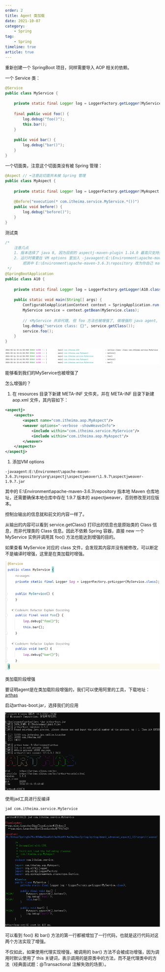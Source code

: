```yaml
---
order: 2
title: Agent 类加载
date: 2021-10-07
category: 
    - Spring
tag: 
    - Spring
timeline: true
article: true
---
```


重新创建一个 SpringBoot 项目，同样需要导入 AOP 相关的依赖。

一个 Service 类：

```java
@Service
public class MyService {

    private static final Logger log = LoggerFactory.getLogger(MyService.class);

    final public void foo() {
        log.debug("foo()");
        this.bar();
    }

    public void bar() {
        log.debug("bar()");
    }
}
```

一个切面类，注意这个切面类没有被 Spring 管理：

```java
@Aspect // ⬅️注意此切面并未被 Spring 管理
public class MyAspect {

    private static final Logger log = LoggerFactory.getLogger(MyAspect.class);

    @Before("execution(* com.itheima.service.MyService.*())")
    public void before() {
        log.debug("before()");
    }
}
```

测试类

```java
/*
    注意几点
    1. 版本选择了 java 8, 因为目前的 aspectj-maven-plugin 1.14.0 最高只支持到 java 16
    2. 运行时需要在 VM options 里加入 -javaagent:E:\Environment\apache-maven-3.6.3\repository\org\aspectj\aspectjweaver\1.9.7\aspectjweaver-1.9.7.jar
        把其中 E:\Environment\apache-maven-3.6.3\repository 改为你自己 maven 仓库起始地址
 */
@SpringBootApplication
public class A10 {

    private static final Logger log = LoggerFactory.getLogger(A10.class);

    public static void main(String[] args) {
        ConfigurableApplicationContext context = SpringApplication.run(A10.class, args);
        MyService service = context.getBean(MyService.class);

        // ⬇️MyService 并非代理, 但 foo 方法也被增强了, 做增强的 java agent, 在加载类时, 修改了 class 字节码
        log.debug("service class: {}", service.getClass());
        service.foo();
    }
}
```

![](https://raw.githubusercontent.com/du-mozzie/PicGo/master/images/1708069550686-8c69a850-8a19-4c93-bedd-87b5bea293be.png)

能够看到我们的MyService也被增强了

怎么增强的？

1. 在 resources 目录下新建 META-INF 文件夹，并在 META-INF 目录下新建 aop.xml 文件，其内容如下：

```xml
<aspectj>
    <aspects>
        <aspect name="com.itheima.aop.MyAspect"/>
        <weaver options="-verbose -showWeaveInfo">
            <include within="com.itheima.service.MyService"/>
            <include within="com.itheima.aop.MyAspect"/>
        </weaver>
    </aspects>
</aspectj>
```

1. 添加VM options

```plain
-javaagent:E:\Environment\apache-maven-3.6.3\repository\org\aspectj\aspectjweaver\1.9.7\aspectjweaver-1.9.7.jar
```

其中的 E:\Environment\apache-maven-3.6.3\repository 指本地 Maven 仓库地址，还需要确保本地仓库中存在 1.9.7 版本的 aspectjweaver，否则修改至对应版本。

控制台输出的信息就和前文的内容一样了。

从输出的内容可以看到 service.getClass() 打印出的信息也是原始类的 Class 信息，而非代理类的 Class 信息。因此不依赖 Spring 容器，直接 new 一个 MyService 实例并调用其 foo() 方法也能达到增强的目的。

如果查看 MyService 对应的 class 文件，会发现其内容并没有被修改，可以断定不是编译时增强，这里是在类加载时增强。

![](https://raw.githubusercontent.com/du-mozzie/PicGo/master/images/1708069581725-53f6eda2-a7d6-4d06-9da0-0a76a5067da3.png)

类加载阶段增强

要证明agent是在类加载阶段增强的，我们可以使用阿里的工具，下载地址：[arthas](https://arthas.aliyun.com/doc/download.html)

启动arthas-boot.jar，选择我们的应用

![](https://raw.githubusercontent.com/du-mozzie/PicGo/master/images/1708069791456-24a0eb3f-7c09-4737-9b6c-2861c8ac9859.png)

使用jad工具进行反编译

```bash
jad com.itheima.service.MyService
```

![](https://raw.githubusercontent.com/du-mozzie/PicGo/master/images/1708069929692-eb786143-345b-47fd-b6fd-691c0af64916.png)

可以看到 foo() 和 bar() 方法的第一行都被增加了一行代码，也就是这行代码对这两个方法实现了增强。

不仅如此，如果使用代理实现增强，被调用的 bar() 方法不会被成功增强，因为调用时默认使用了 this 关键词，表示调用的是原类中的方法，而不是代理类中的方法（经典面试题：@Transactional 注解失效的场景）。